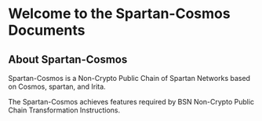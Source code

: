 # Welcome to the Spartan-Cosmos Documents

## About Spartan-Cosmos

Spartan-Cosmos is a Non-Crypto Public Chain of Spartan Networks based on Cosmos, spartan, and Irita.

The Spartan-Cosmos achieves features required by BSN Non-Crypto Public Chain Transformation Instructions.
